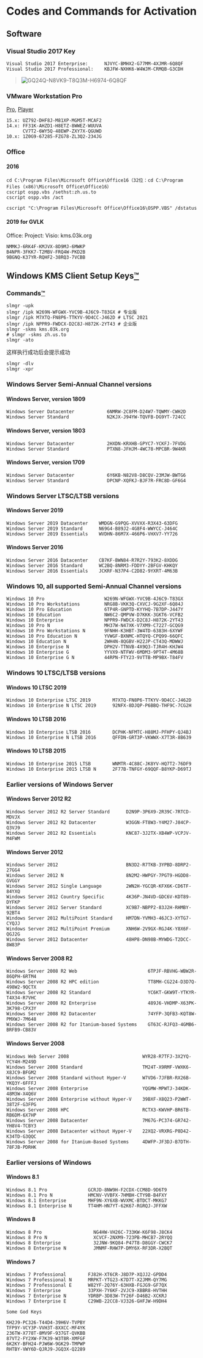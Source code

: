 # Codes and Commands for Activation
## Software
### Visual Studio 2017 Key

```
Visual Studio 2017 Enterprise:      NJVYC-BMHX2-G77MM-4XJMR-6Q8QF
Visual Studio 2017 Professional:    KBJFW-NXHK6-W4WJM-CRMQB-G3CDH
```
> ![GQ24Q-N8VK9-T8Q3M-H6974-6Q8QF](./.assets/Snipaste_2018-12-23_21-06-15.png)

### VMware Workstation Pro

[Pro](https://www.vmware.com/products/workstation-pro/workstation-pro-evaluation.html), [Player](https://my.vmware.com/en/web/vmware/free#desktop_end_user_computing/vmware_workstation_player/15_0|PLAYER-1500|product_downloads)

```
15.x: UZ792-DHF8J-M81XP-MGM5T-MCAF2
14.x: FF31K-AHZD1-H8ETZ-8WWEZ-WUUVA
      CV7T2-6WY5Q-48EWP-ZXY7X-QGUWD
10.x: 1Z0G9-67285-FZG78-ZL3Q2-234JG
```



### Office 

#### 2016
```
cd C:\Program Files\Microsoft Office\Office16（32位：cd C:\Program Files (x86)\Microsoft Office\Office16）
cscript ospp.vbs /sethst:zh.us.to
cscript ospp.vbs /act 
      
cscript "C:\Program Files\Microsoft Office\Office16\OSPP.VBS" /dstatus
```
#### 2019 for GVLK
Office: Project: Visio: kms.03k.org
```
NMMKJ-6RK4F-KMJVX-8D9MJ-6MWKP
B4NPR-3FKK7-T2MBV-FRQ4W-PKD2B
9BGNQ-K37YR-RQHF2-38RQ3-7VCBB
```

## Windows KMS Client Setup Keys[™](https://docs.microsoft.com/en-us/windows-server/get-started/kmsclientkeys)
### Commands[™](https://kms.edu.pl/2018/05/13/kms_setup.html)

```
slmgr -upk
slmgr /ipk W269N-WFGWX-YVC9B-4J6C9-T83GX # 专业版
slmgr /ipk M7XTQ-FN8P6-TTKYV-9D4CC-J462D # LTSC 2021
slmgr /ipk NPPR9-FWDCX-D2C8J-H872K-2YT43 # 企业版
slmgr -skms kms.03k.org
# slmgr -skms zh.us.to
slmgr -ato
```
这样执行成功后会提示成功
```
slmgr -dlv
slmgr -xpr
```
### Windows Server Semi-Annual Channel versions
#### Windows Server, version 1809
```
Windows Server Datacenter            6NMRW-2C8FM-D24W7-TQWMY-CWH2D
Windows Server Standard              N2KJX-J94YW-TQVFB-DG9YT-724CC
```
#### Windows Server, version 1803
```
Windows Server Datacenter            2HXDN-KRXHB-GPYC7-YCKFJ-7FVDG
Windows Server Standard              PTXN8-JFHJM-4WC78-MPCBR-9W4KR
```
#### Windows Server, version 1709
```
Windows Server Datacenter            6Y6KB-N82V8-D8CQV-23MJW-BWTG6
Windows Server Standard              DPCNP-XQFKJ-BJF7R-FRC8D-GF6G4
```
### Windows Server LTSC/LTSB versions
#### Windows Server 2019
```
Windows Server 2019 Datacenter    WMDGN-G9PQG-XVVXX-R3X43-63DFG
Windows Server 2019 Standard      N69G4-B89J2-4G8F4-WWYCC-J464C
Windows Server 2019 Essentials    WVDHN-86M7X-466P6-VHXV7-YY726
```
#### Windows Server 2016
```
Windows Server 2016 Datacenter    CB7KF-BWN84-R7R2Y-793K2-8XDDG
Windows Server 2016 Standard      WC2BQ-8NRM3-FDDYY-2BFGV-KHKQY
Windows Server 2016 Essentials    JCKRF-N37P4-C2D82-9YXRT-4M63B
```
### Windows 10, all supported Semi-Annual Channel versions
```
Windows 10 Pro                      W269N-WFGWX-YVC9B-4J6C9-T83GX
Windows 10 Pro Workstations         NRG8B-VKK3Q-CXVCJ-9G2XF-6Q84J
Windows 10 Pro Education            6TP4R-GNPTD-KYYHQ-7B7DP-J447Y
Windows 10 Education                NW6C2-QMPVW-D7KKK-3GKT6-VCFB2
Windows 10 Enterprise               NPPR9-FWDCX-D2C8J-H872K-2YT43
Windows 10 Pro N                    MH37W-N47XK-V7XM9-C7227-GCQG9
Windows 10 Pro Workstations N       9FNHH-K3HBT-3W4TD-6383H-6XYWF
Windows 10 Pro Education N          YVWGF-BXNMC-HTQYQ-CPQ99-66QFC
Windows 10 Education N              2WH4N-8QGBV-H22JP-CT43Q-MDWWJ
Windows 10 Enterprise N             DPH2V-TTNVB-4X9Q3-TJR4H-KHJW4
Windows 10 Enterprise G             YYVX9-NTFWV-6MDM3-9PT4T-4M68B
Windows 10 Enterprise G N           44RPN-FTY23-9VTTB-MP9BX-T84FV
```
### Windows 10 LTSC/LTSB versions
#### Windows 10 LTSC 2019
```
Windows 10 Enterprise LTSC 2019        M7XTQ-FN8P6-TTKYV-9D4CC-J462D
Windows 10 Enterprise N LTSC 2019      92NFX-8DJQP-P6BBQ-THF9C-7CG2H
```
#### Windows 10 LTSB 2016
```
Windows 10 Enterprise LTSB 2016        DCPHK-NFMTC-H88MJ-PFHPY-QJ4BJ
Windows 10 Enterprise N LTSB 2016      QFFDN-GRT3P-VKWWX-X7T3R-8B639
```
#### Windows 10 LTSB 2015
```
Windows 10 Enterprise 2015 LTSB        WNMTR-4C88C-JK8YV-HQ7T2-76DF9
Windows 10 Enterprise 2015 LTSB N      2F77B-TNFGY-69QQF-B8YKP-D69TJ
```
### Earlier versions of Windows Server
#### Windows Server 2012 R2
```
Windows Server 2012 R2 Server Standard      D2N9P-3P6X9-2R39C-7RTCD-MDVJX
Windows Server 2012 R2 Datacenter           W3GGN-FT8W3-Y4M27-J84CP-Q3VJ9
Windows Server 2012 R2 Essentials           KNC87-3J2TX-XB4WP-VCPJV-M4FWM
```
#### Windows Server 2012
```
Windows Server 2012                         BN3D2-R7TKB-3YPBD-8DRP2-27GG4
Windows Server 2012 N                       8N2M2-HWPGY-7PGT9-HGDD8-GVGGY
Windows Server 2012 Single Language         2WN2H-YGCQR-KFX6K-CD6TF-84YXQ
Windows Server 2012 Country Specific        4K36P-JN4VD-GDC6V-KDT89-DYFKP
Windows Server 2012 Server Standard         XC9B7-NBPP2-83J2H-RHMBY-92BT4
Windows Server 2012 MultiPoint Standard     HM7DN-YVMH3-46JC3-XYTG7-CYQJJ
Windows Server 2012 MultiPoint Premium      XNH6W-2V9GX-RGJ4K-Y8X6F-QGJ2G
Windows Server 2012 Datacenter              48HP8-DN98B-MYWDG-T2DCC-8W83P
```
#### Windows Server 2008 R2
```
Windows Server 2008 R2 Web                          6TPJF-RBVHG-WBW2R-86QPH-6RTM4
Windows Server 2008 R2 HPC edition                  TT8MH-CG224-D3D7Q-498W2-9QCTX
Windows Server 2008 R2 Standard                     YC6KT-GKW9T-YTKYR-T4X34-R7VHC
Windows Server 2008 R2 Enterprise                   489J6-VHDMP-X63PK-3K798-CPX3Y
Windows Server 2008 R2 Datacenter                   74YFP-3QFB3-KQT8W-PMXWJ-7M648
Windows Server 2008 R2 for Itanium-based Systems    GT63C-RJFQ3-4GMB6-BRFB9-CB83V
```
#### Windows Server 2008
```
Windows Web Server 2008                           WYR28-R7TFJ-3X2YQ-YCY4H-M249D
Windows Server 2008 Standard                      TM24T-X9RMF-VWXK6-X8JC9-BFGM2
Windows Server 2008 Standard without Hyper-V      W7VD6-7JFBR-RX26B-YKQ3Y-6FFFJ
Windows Server 2008 Enterprise                    YQGMW-MPWTJ-34KDK-48M3W-X4Q6V
Windows Server 2008 Enterprise without Hyper-V    39BXF-X8Q23-P2WWT-38T2F-G3FPG
Windows Server 2008 HPC                           RCTX3-KWVHP-BR6TB-RB6DM-6X7HP
Windows Server 2008 Datacenter                    7M67G-PC374-GR742-YH8V4-TCBY3
Windows Server 2008 Datacenter without Hyper-V    22XQ2-VRXRG-P8D42-K34TD-G3QQC
Windows Server 2008 for Itanium-Based Systems     4DWFP-JF3DJ-B7DTH-78FJB-PDRHK
```
### Earlier versions of Windows
#### Windows 8.1
```
Windows 8.1 Pro               GCRJD-8NW9H-F2CDX-CCM8D-9D6T9
Windows 8.1 Pro N             HMCNV-VVBFX-7HMBH-CTY9B-B4FXY
Windows 8.1 Enterprise        MHF9N-XY6XB-WVXMC-BTDCT-MKKG7
Windows 8.1 Enterprise N      TT4HM-HN7YT-62K67-RGRQJ-JFFXW
```
#### Windows 8
```
Windows 8 Pro                   NG4HW-VH26C-733KW-K6F98-J8CK4
Windows 8 Pro N                 XCVCF-2NXM9-723PB-MHCB7-2RYQQ
Windows 8 Enterprise            32JNW-9KQ84-P47T8-D8GGY-CWCK7
Windows 8 Enterprise N          JMNMF-RHW7P-DMY6X-RF3DR-X2BQT
```
#### Windows 7
```
Windows 7 Professional        FJ82H-XT6CR-J8D7P-XQJJ2-GPDD4
Windows 7 Professional N      MRPKT-YTG23-K7D7T-X2JMM-QY7MG
Windows 7 Professional E      W82YF-2Q76Y-63HXB-FGJG9-GF7QX
Windows 7 Enterprise          33PXH-7Y6KF-2VJC9-XBBR8-HVTHH
Windows 7 Enterprise N        YDRBP-3D83W-TY26F-D46B2-XCKRJ
Windows 7 Enterprise E        C29WB-22CC8-VJ326-GHFJW-H9DH4
```

```
Some God Keys

KH2J9-PC326-T44D4-39H6V-TVPBY
TFP9Y-VCY3P-VVH3T-8XXCC-MF4YK
236TW-X778T-8MV9F-937GT-QVKBB
87VT2-FY2XW-F7K39-W3T8R-XMFGF
6K2KY-BFH24-PJW6W-9GK29-TMPWP
RHTBY-VWY6D-QJRJ9-JGQ3X-Q2289
```

